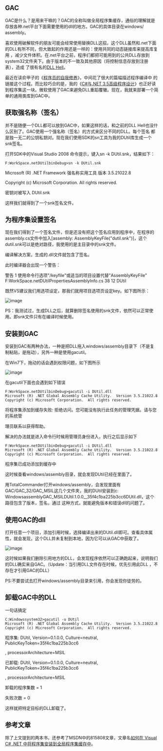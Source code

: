 

## GAC

GAC是什么？是用来干嘛的？GAC的全称叫做全局程序集缓存，通俗的理解就是存放各种.net平台下面需要使用的dll的地方。GAC的具体目录在windows/
assembly。

喜欢使用破解软件的朋友可能会经常使用替换DLL这招，这个DLL虽然和.net下面的DLL有所不同，但大致起的作用还是一样的：使用共同的动态链接库来提高库复用
，减少文件体积。在.net平台之前，程序们都把可能用到的公共DLL存放到system32文件夹下。由于版本的不一致及其他原因（将控制信息存放到注册表），造成
了很有名的[DLL Hell](http://zh.wikipedia.org/zh-cn/DLL%E5%9C%B0%E7%8D%84)。

最近在读俞甲子的《[程序员的自我修养](http://book.douban.com/subject/3652388/)》，中间花了很大的篇幅描述程序编译中
的链接这个过程。而比较巧合的是，我的《[C#与.NET 3.5高级程序设计](http://book.douban.com/subject/3563971/)》也正好读到程序集这一块。微软使用了GAC来避免DLL重蹈覆辙。现在，我就来部署一个简单的通用类库到GAC中。

## 获取强名称（签名）

并不是随便一个DLL都可以放到GAC中，如果这样的话，和之前的DLL Hell也没什么区别了。GAC使用一个强名称（签名）的方式来区分不同的DLL。每个签名
都是独一无二的公钥私钥对。现在我们使用SDK的sn工具为我的DUtil库生成一个snk签名。

打开SDK中的Visual Studio 2008 命令提示，键入sn -k DUtil.snk，结果如下：

```
F:WorkSpace.netDUtilbinDebug>sn -k DUtil.snk
```

Microsoft (R) .NET Framework 强名称实用工具 版本 3.5.21022.8

Copyright (c) Microsoft Corporation. All rights reserved.

密钥对被写入 DUtil.snk

这样我们就得到了一个snk签名文件。

## 为程序集设置签名

现在我们得到了一个签名文件，但是还没有把这个签名应用到程序中，在程序的assembly.cs文件中加入[assembly:
AssemblyKeyFile("dutil.snk")]，这个dutil.snk可以是绝对路径，我使用的是主目录中的snk文件。

编译解决方案，生成的.dll文件就包含了签名。

此时编译器会出现一个警告：

警告 1 使用命令行选项"/keyfile"或适当的项目设置代替"AssemblyKeyFile"
F:WorkSpace.netDUtilPropertiesAssemblyInfo.cs 38 12 DUtil

既然VS建议我们用选项设定，那我们就用项目选项页设定key。如下图所示：

![image](https://4ocf5n.dijingchao.com/upload_dropbox/201101/snk.jpg)

PS：我测试过，生成DLL之后，就算删除签名使用的snk文件，依然可以正常使用。即snk文件只有在编译时候使用。

## 安装到GAC

安装到GAC有两种办法，一种是把DLL拖入windows/assembly目录下（不是复制粘贴，是拖动），另外一种是使用gacutil。

在Win7下，拖动的话会遇到权限问题，如下图所示

![image](https://4ocf5n.dijingchao.com/upload_dropbox/201101/gac_setup_error.jpg)

在gacutil下面也会遇到如下错误

```
F:WorkSpace.netDUtilbinDebug>gacutil -i DUtil.dll
Microsoft (R) .NET Global Assembly Cache Utility.  Version 3.5.21022.8
Copyright (c) Microsoft Corporation.  All rights reserved.
```


将程序集添加到缓存失败: 拒绝访问。您可能没有执行此任务的管理凭据。请与您的系统管

理员联系以获得帮助。

解决的办法就是进入命令行时候用管理员身份进入，执行之后显示如下

```
F:WorkSpace.netDUtilbinDebug>gacutil -i DUtil.dll
Microsoft (R) .NET Global Assembly Cache Utility.  Version 3.5.21022.8
Copyright (c) Microsoft Corporation.  All rights reserved.
```

程序集已成功添加到缓存中

这时候查看windows/assembly目录，就会发现DUtil已经在里面了。

用TotalCommander打开windows/assembly，会发现里面有GAC/GAC_32/GAC_MSIL这几个文件夹，我的DUtil安装到c:
WindowsassemblyGAC_MSILDUtil .1.0.0__35f4c1ba225b3cc6DUtil.dll，这个路径包含了版本，签名，通过
这种方式，就能避免版本和错误dll的问题了。

## 使用GAC的dll

打开任意一个项目，添加引用时候，选择编译出来的DUtil.dll即可。查看具体属性，就会发现，这个DLL并未复制到本地，因为它可以从GAC中获取了。

![image](https://4ocf5n.dijingchao.com/upload_dropbox/201101/dll_property.jpg)

这时候如果我们删除引用地方的DLL，会发现程序依然可以正确跑起来，说明我们的DLL确实来自GAC。（Update：当引用DLL文件存在时候，优先引用此DLL
，不存在才引用GAC的DLL）

PS:不要尝试去打开windows/assembly目录来引用，你会发现你徒劳的。

## 卸载GAC中的DLL

一句话搞定


```
C:Windowssystem32>gacutil -u DUtil
Microsoft (R) .NET Global Assembly Cache Utility.  Version 3.5.21022.8
Copyright (c) Microsoft Corporation.  All rights reserved.
```


程序集: DUtil, Version=0.1.0.0, Culture=neutral, PublicKeyToken=35f4c1ba225b3cc6

, processorArchitecture=MSIL

已卸载: DUtil, Version=0.1.0.0, Culture=neutral, PublicKeyToken=35f4c1ba225b3cc6

, processorArchitecture=MSIL

卸载的程序集数 = 1

失败次数 = 0

这样就把特定目标的DLL卸载了。

## 参考文章

除了上文提到的两本书，还参考了MSDN中的815808文章，文章名[如何在 Visual C# .NET 中将程序集安装到全局程序集缓存中](http://support.microsoft.com/kb/815808/zh-cn)。


